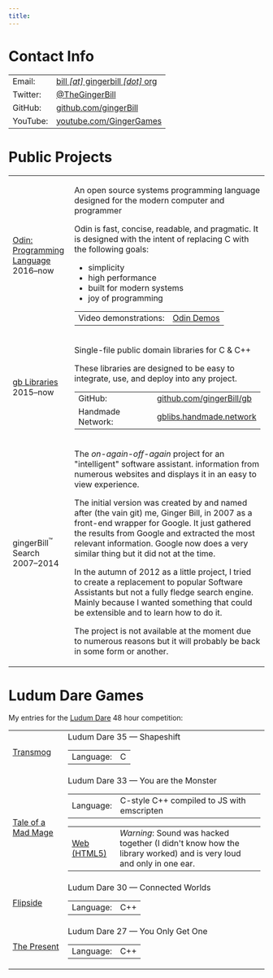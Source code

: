 ```yaml
---
title:
---
```


# Contact Info

<table class="gbt2">
<tbody>
    <tr><td>  Email:</td><td><a href="#">bill <em>[at]</em> gingerbill <em>[dot]</em> org</a></td></tr>
    <tr><td>Twitter:</td><td><a href="//twitter.com/TheGingerBill">@TheGingerBill</a></td></tr>
    <tr><td> GitHub:</td><td><a href="//github.com/gingerBill">github.com/gingerBill</a></td></tr>
    <tr><td>YouTube:</td><td><a href="//youtube.com/GingerGames">youtube.com/GingerGames</a></td></tr>
</tbody>
</table>

# Public Projects

<table class="gbt2">
<tbody>
    <tr>
        <td>
            <a href="//odin-lang.org">Odin: Programming Language</a><br>
            2016–now
        </td>
        <td>
            <p>An open source systems programming language designed for the modern computer and programmer</p><p>
            </p><p>Odin is fast, concise, readable, and pragmatic. It is designed with the intent of replacing C with the following goals:</p><p>
            </p>
            <ul>
                <li>simplicity</li>
                <li>high performance</li>
                <li>built for modern systems</li>
                <li>joy of programming</li>
            </ul>
            <table class="gbt2">
            <tbody>
                <tr><td>Video demonstrations:</td><td><a href="https://www.youtube.com/watch?v=TMCkT-uASaE&amp;list=PL93bFkoCMJsmqyk5C7hAAIytEfpMDunQ9">Odin Demos</a></td></tr>
            </tbody>
            </table>
    </td></tr>
    <tr>
        <td>
            <a href="//github.com/gingerBill/gb">gb Libraries</a><br>
            2015–now
        </td>
        <td>
            <p>Single-file public domain libraries for C &amp; C++</p>
            <p>These libraries are designed to be easy to integrate, use, and deploy into any project.</p>
            <table class="gbt2">
            <tbody>
                <tr><td>GitHub:</td><td><a href="//github.com/gingerBill/gb">github.com/gingerBill/gb</a></td></tr>
                <tr><td>Handmade Network:</td><td><a href="//gblibs.handmade.network">gblibs.handmade.network</a></td></tr>
            </tbody>
            </table>
        </td>
    </tr>
    <tr>
        <td>
            <span class="ginger">ginger</span>Bill<sup>™</sup> Search<br>
            2007–2014
        </td>
        <td>
            <p>The <em>on-again-off-again</em> project for an "intelligent" software assistant. information from numerous websites and displays it in an easy to view experience.</p>
            <p>The initial version was created by and named after (the vain git) me, Ginger Bill, in 2007 as a front-end wrapper for Google. It just gathered the results from Google and extracted the most relevant information. Google now does a very similar thing but it did not at the time.</p>
            <p>In the autumn of 2012 as a little project, I tried to create a replacement to popular Software Assistants but not a fully fledge search engine. Mainly because I wanted something that could be extensible and to learn how to do it.</p>
            <p>The project is not available at the moment due to numerous reasons but it will probably be back in some form or another.</p>
        </td>
    </tr>
</tbody>
</table>

# Ludum Dare Games

<p>My entries for the <a href="http://ludumdare.com/">Ludum Dare</a> 48 hour competition:</p>

<table class="gbt2">
<tbody>
    <tr>
        <td><a href="http://ludumdare.com/compo/ludum-dare-35/?action=preview&amp;uid=29029">Transmog</a></td>
        <td>
            Ludum Dare 35 — Shapeshift
            <table class="gbt2">
            <tbody>
                <tr><td>Language:</td><td>C</td></tr>
            </tbody>
            </table>
        </td>
    </tr>
    <tr>
        <td><a href="http://ludumdare.com/compo/ludum-dare-33/?action=preview&amp;uid=29029">Tale of a Mad Mage</a></td>
        <td>
            Ludum Dare 33 — You are the Monster
            <table class="gbt2">
            <tbody>
                <tr><td>Language:</td><td>C-style C++ compiled to JS with emscripten</td></tr>
            </tbody>
            </table>
            <table class="gbt2">
            <tbody>
                <tr>
                    <td><a href="/ludum-dare/33/">Web (HTML5)</a></td>
                    <td><em>Warning</em>: Sound was hacked together (I didn't know how the library worked) and is very loud and only in one ear.</td>
                </tr>
            </tbody>
            </table>
        </td>
    </tr>
    <tr>
        <td><a href="http://ludumdare.com/compo/ludum-dare-30/?action=preview&amp;uid=29029">Flipside</a></td>
        <td>
            Ludum Dare 30 — Connected Worlds
            <table class="gbt2">
            <tbody>
                <tr><td>Language:</td><td>C++</td></tr>
            </tbody>
            </table>
        </td>
    </tr>
    <tr>
        <td><a href="http://ludumdare.com/compo/ludum-dare-28/?action=preview&amp;uid=29029">The Present</a></td>
        <td>
            Ludum Dare 27 — You Only Get One
            <table class="gbt2">
            <tbody>
                <tr><td>Language:</td><td>C++</td></tr>
            </tbody>
            </table>
        </td>
    </tr>
</tbody>
</table>
